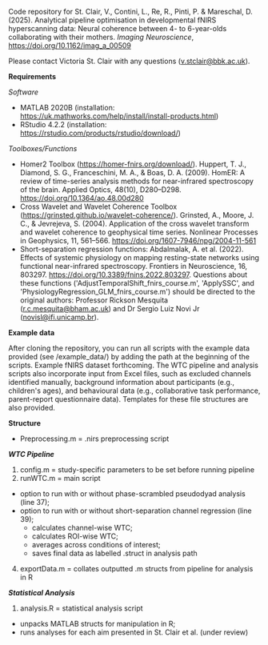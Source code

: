 Code repository for St. Clair, V., Contini, L., Re, R., Pinti, P. & Mareschal, D. (2025). Analytical pipeline optimisation in developmental fNIRS hyperscanning data: Neural coherence between 4- to 6-year-olds collaborating with their mothers. _Imaging Neuroscience_, https://doi.org/10.1162/imag_a_00509

Please contact Victoria St. Clair with any questions (v.stclair@bbk.ac.uk).

**Requirements**

_Software_

  - MATLAB 2020B (installation: https://uk.mathworks.com/help/install/install-products.html)
  - RStudio 4.2.2 (installation: https://rstudio.com/products/rstudio/download/)

_Toolboxes/Functions_

  - Homer2 Toolbox (https://homer-fnirs.org/download/). Huppert, T. J., Diamond, S. G., Franceschini, M. A., & Boas, D. A. (2009). HomER: A review of time-series analysis methods for near-infrared spectroscopy of the brain. Applied Optics, 48(10), D280–D298. https://doi.org/10.1364/ao.48.00d280
  - Cross Wavelet and Wavelet Coherence Toolbox (https://grinsted.github.io/wavelet-coherence/). Grinsted, A., Moore, J. C., & Jevrejeva, S. (2004). Application of the cross wavelet transform and wavelet coherence to geophysical time series. Nonlinear Processes in Geophysics, 11, 561–566. https://doi.org/1607-7946/npg/2004-11-561
  - Short-separation regression functions: Abdalmalak, A. et al. (2022). Effects of systemic physiology on mapping resting-state networks using functional near-infrared spectroscopy. Frontiers in Neuroscience, 16, 803297. https://doi.org/10.3389/fnins.2022.803297. Questions about these functions ('AdjustTemporalShift_fnirs_course.m', 'ApplySSC', and 'PhysiologyRegression_GLM_fnirs_course.m') should be directed to the original authors: Professor Rickson Mesquita (r.c.mesquita@bham.ac.uk) and Dr Sergio Luiz Novi Jr (novisl@ifi.unicamp.br).
  
**Example data**

After cloning the repository, you can run all scripts with the example data provided (see /example_data/) by adding the path at the beginning of the scripts. Example fNIRS dataset forthcoming. The WTC pipeline and analysis scripts also incorporate input from Excel files, such as excluded channels identified manually, background information about participants (e.g., children's ages), and behavioural data (e.g., collaborative task performance, parent-report questionnaire data). Templates for these file structures are also provided.

**Structure**
- Preprocessing.m = .nirs preprocessing script

***WTC Pipeline***
1. config.m = study-specific parameters to be set before running pipeline
2. runWTC.m = main script
  - option to run with or without phase-scrambled pseudodyad analysis (line 37);
  - option to run with or without short-separation channel regression (line 39);
    - calculates channel-wise WTC;
    - calculates ROI-wise WTC;
    - averages across conditions of interest;
    - saves final data as labelled .struct in analysis path
4. exportData.m = collates outputted .m structs from pipeline for analysis in R

***Statistical Analysis***
1. analysis.R = statistical analysis script
  - unpacks MATLAB structs for manipulation in R;
  - runs analyses for each aim presented in St. Clair et al. (under review)
